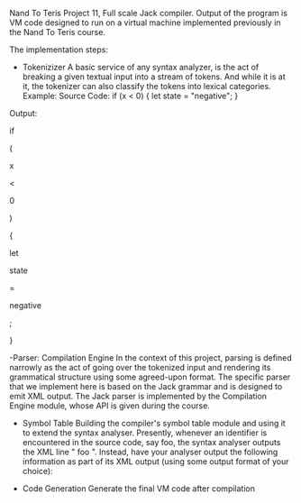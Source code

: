 Nand To Teris Project 11,
Full scale Jack compiler. 
Output of the program is VM code designed to run on a virtual machine implemented previously in the Nand To Teris course.

The implementation steps:
 - Tokenizizer
A basic service of any syntax analyzer, is the act of breaking a given textual input into a stream of tokens. And while it is at it, the tokenizer can also classify the tokens into lexical categories.
Example: Source Code:
if (x < 0) {
   let state = "negative";
}

Output:
<tokens>

<keyword> if </keyword>

<symbol> ( </symbol>

<identifier> x </identifier>

<symbol> &lt; </symbol>

<integerConstant> 0 </integerConstant>

<symbol> ) </symbol>

<symbol> { </symbol>

<keyword> let </keyword>

<identifier> state </identifier>

<symbol> = </symbol>

<stringConstant> negative </stringConstant>

<symbol> ; </symbol>

<symbol> } </symbol>

</tokens>

-Parser: Compilation Engine
In the context of this project, parsing is defined narrowly as the act of going over the tokenized input and rendering its grammatical structure using some agreed-upon format. The specific parser that we implement here is based on the Jack grammar and is designed to emit XML output. 
The Jack parser is implemented by the Compilation Engine module, whose API is given during the course.
- Symbol Table
 Building the compiler's symbol table module and using it to extend the syntax analyser. Presently, whenever an identifier is encountered in the source code, say foo, the syntax analyser outputs the XML line "<identifier> foo </identifier>". Instead, have your analyser output the following information as part of its XML output (using some output format of your choice):

- Code Generation
Generate the final VM code after compilation
